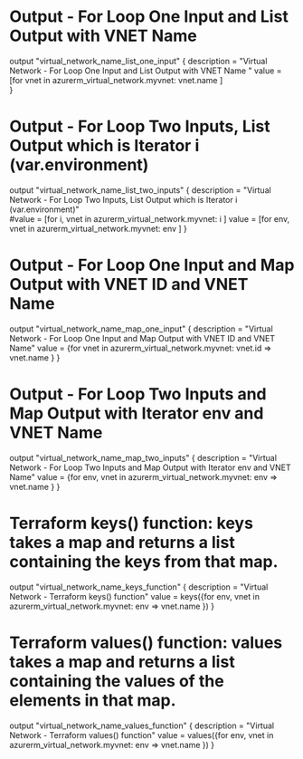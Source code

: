 # Output - For Loop One Input and List Output with VNET Name 
output "virtual_network_name_list_one_input" {
  description = "Virtual Network - For Loop One Input and List Output with VNET Name "
  value = [for vnet in azurerm_virtual_network.myvnet: vnet.name ]  
}

# Output - For Loop Two Inputs, List Output which is Iterator i (var.environment)
output "virtual_network_name_list_two_inputs" {
  description = "Virtual Network - For Loop Two Inputs, List Output which is Iterator i (var.environment)"  
  #value = [for i, vnet in azurerm_virtual_network.myvnet: i ]
  value = [for env, vnet in azurerm_virtual_network.myvnet: env ]
}

# Output - For Loop One Input and Map Output with VNET ID and VNET Name
output "virtual_network_name_map_one_input" {
  description = "Virtual Network - For Loop One Input and Map Output with VNET ID and VNET Name"
  value = {for vnet in azurerm_virtual_network.myvnet: vnet.id => vnet.name }
}

# Output - For Loop Two Inputs and Map Output with Iterator env and VNET Name
output "virtual_network_name_map_two_inputs" {
  description = "Virtual Network - For Loop Two Inputs and Map Output with Iterator env and VNET Name"
  value = {for env, vnet in azurerm_virtual_network.myvnet: env => vnet.name }
}

# Terraform keys() function: keys takes a map and returns a list containing the keys from that map.
output "virtual_network_name_keys_function" {
  description = "Virtual Network - Terraform keys() function"
  value = keys({for env, vnet in azurerm_virtual_network.myvnet: env => vnet.name })
}

# Terraform values() function: values takes a map and returns a list containing the values of the elements in that map.
output "virtual_network_name_values_function" {
  description = "Virtual Network - Terraform values() function"
  value = values({for env, vnet in azurerm_virtual_network.myvnet: env => vnet.name })
}
